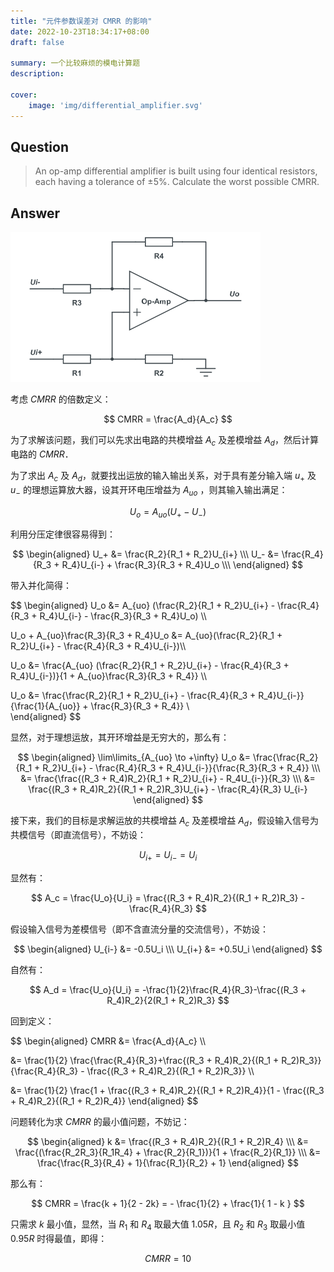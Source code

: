 ```yaml
---
title: "元件参数误差对 CMRR 的影响"
date: 2022-10-23T18:34:17+08:00
draft: false

summary: 一个比较麻烦的模电计算题
description: 

cover: 
    image: 'img/differential_amplifier.svg'
---
```


## Question

> An op-amp differential amplifier is built using four identical resistors, each having a tolerance of ±5%. Calculate the worst possible CMRR.

## Answer

![differential amplifier](img/differential_amplifier.svg#center)

考虑 $CMRR$ 的倍数定义：

$$
CMRR = \frac{A_d}{A_c}
$$

为了求解该问题，我们可以先求出电路的共模增益 $A_c$ 及差模增益 $A_d$，然后计算电路的 $CMRR$．

为了求出 $A_c$ 及 $A_d$，就要找出运放的输入输出关系，对于具有差分输入端 $u_+$ 及 $u_-$ 的理想运算放大器，设其开环电压增益为 $A_{uo}$ ，则其输入输出满足：

$$
U_o = A_{uo}(U_+ - U_-)
$$

利用分压定律很容易得到：

$$
\begin{aligned}
U_+ &= \frac{R_2}{R_1 + R_2}U_{i+} \\\
U_- &= \frac{R_4}{R_3 + R_4}U_{i-} + \frac{R_3}{R_3 + R_4}U_o  \\\
\end{aligned}
$$

带入并化简得：

$$
\begin{aligned}
U_o &= A_{uo} (\frac{R_2}{R_1 + R_2}U_{i+} - \frac{R_4}{R_3 + R_4}U_{i-} - \frac{R_3}{R_3 + R_4}U_o) \\\

U_o + A_{uo}\frac{R_3}{R_3 + R_4}U_o &= A_{uo}(\frac{R_2}{R_1 + R_2}U_{i+} - \frac{R_4}{R_3 + R_4}U_{i-})\\\

U_o &= \frac{A_{uo} (\frac{R_2}{R_1 + R_2}U_{i+} - \frac{R_4}{R_3 + R_4}U_{i-})}{1 + A_{uo}\frac{R_3}{R_3 + R_4}} \\\

U_o &= \frac{\frac{R_2}{R_1 + R_2}U_{i+} - \frac{R_4}{R_3 + R_4}U_{i-}}{\frac{1}{A_{uo}} + \frac{R_3}{R_3 + R_4}} \\\
\end{aligned}
$$

显然，对于理想运放，其开环增益是无穷大的，那么有：

$$
\begin{aligned}
\lim\limits_{A_{uo} \to +\infty} U_o &= \frac{\frac{R_2}{R_1 + R_2}U_{i+} - \frac{R_4}{R_3 + R_4}U_{i-}}{\frac{R_3}{R_3 + R_4}} \\\
    &= \frac{\frac{(R_3 + R_4)R_2}{R_1 + R_2}U_{i+} - R_4U_{i-}}{R_3} \\\
    &= \frac{(R_3 + R_4)R_2}{(R_1 + R_2)R_3}U_{i+} - \frac{R_4}{R_3} U_{i-}
\end{aligned}
$$

接下来，我们的目标是求解运放的共模增益 $A_c$ 及差模增益 $A_d$，假设输入信号为共模信号（即直流信号），不妨设：

$$
U_{i+} = U_{i-} = U_i
$$

显然有：

$$
A_c = \frac{U_o}{U_i} = \frac{(R_3 + R_4)R_2}{(R_1 + R_2)R_3} - \frac{R_4}{R_3}
$$

假设输入信号为差模信号（即不含直流分量的交流信号），不妨设：

$$
\begin{aligned}
U_{i-} &= -0.5U_i \\\
U_{i+} &= +0.5U_i
\end{aligned}
$$

自然有：

$$
A_d = \frac{U_o}{U_i} = -\frac{1}{2}\frac{R_4}{R_3}-\frac{(R_3 + R_4)R_2}{2(R_1 + R_2)R_3}
$$

回到定义：

$$
\begin{aligned}
CMRR &= \frac{A_d}{A_c} \\\

&= \frac{1}{2} \frac{\frac{R_4}{R_3}+\frac{(R_3 + R_4)R_2}{(R_1 + R_2)R_3}}{\frac{R_4}{R_3} - \frac{(R_3 + R_4)R_2}{(R_1 + R_2)R_3}} \\\

&= \frac{1}{2} \frac{1 + \frac{(R_3 + R_4)R_2}{(R_1 + R_2)R_4}}{1 - \frac{(R_3 + R_4)R_2}{(R_1 + R_2)R_4}}
\end{aligned}
$$

问题转化为求 $CMRR$ 的最小值问题，不妨记：

$$
\begin{aligned}
k &= \frac{(R_3 + R_4)R_2}{(R_1 + R_2)R_4} \\\
&= \frac{(\frac{R_2R_3}{R_1R_4} + \frac{R_2}{R_1})}{1 + \frac{R_2}{R_1}} \\\
&= \frac{\frac{R_3}{R_4} + 1}{\frac{R_1}{R_2} + 1}
\end{aligned}
$$

那么有：

$$
CMRR = \frac{k + 1}{2 - 2k} = - \frac{1}{2} + \frac{1}{ 1 - k }
$$

只需求 $k$ 最小值，显然，当 $R_1$ 和 $R_4$ 取最大值 $1.05R$，且 $R_2$ 和 $R_3$ 取最小值 $0.95R$ 时得最值，即得：

$$
CMRR = 10
$$
